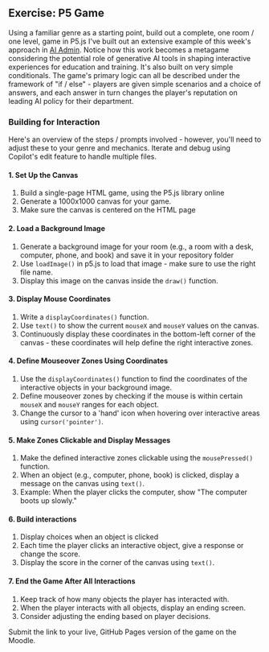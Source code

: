 ## Exercise: P5 Game

Using a familiar genre as a starting point, build out a complete, one room / one level, game in P5.js I've built out an extensive example of this week's approach in [AI Admin](https://anastasiasalter.net/AIAdmin/). Notice how this work becomes a metagame considering the potential role of generative AI tools in shaping interactive experiences for education and training. It's also built on very simple conditionals. The game's primary logic can all be described under the framework of "if / else" - players are given simple scenarios and a choice of answers, and each answer in turn changes the player's reputation on leading AI policy for their department.

### Building for Interaction

Here's an overview of the steps / prompts involved - however, you'll need to adjust these to your genre and mechanics. Iterate and debug using Copilot's edit feature to handle multiple files.

#### 1. Set Up the Canvas
1. Build a single-page HTML game, using the P5.js library online
2. Generate a 1000x1000 canvas for your game.
3. Make sure the canvas is centered on the HTML page 

#### 2. Load a Background Image
1. Generate a background image for your room (e.g., a room with a desk, computer, phone, and book) and save it in your repository folder
2. Use `loadImage()` in p5.js to load that image - make sure to use the right file name.
3. Display this image on the canvas inside the `draw()` function.

#### 3. Display Mouse Coordinates
1. Write a `displayCoordinates()` function.
2. Use `text()` to show the current `mouseX` and `mouseY` values on the canvas.
3. Continuously display these coordinates in the bottom-left corner of the canvas - these coordinates will help define the right interactive zones.

#### 4. Define Mouseover Zones Using Coordinates
1. Use the `displayCoordinates()` function to find the coordinates of the interactive objects in your background image.
2. Define mouseover zones by checking if the mouse is within certain `mouseX` and `mouseY` ranges for each object.
3. Change the cursor to a 'hand' icon when hovering over interactive areas using `cursor('pointer')`.

#### 5. Make Zones Clickable and Display Messages
1. Make the defined interactive zones clickable using the `mousePressed()` function.
2. When an object (e.g., computer, phone, book) is clicked, display a message on the canvas using `text()`.
3. Example: When the player clicks the computer, show "The computer boots up slowly."

#### 6. Build interactions
1. Display choices when an object is clicked
2. Each time the player clicks an interactive object, give a response or change the score.
3. Display the score in the corner of the canvas using `text()`.

#### 7. End the Game After All Interactions
1. Keep track of how many objects the player has interacted with.
2. When the player interacts with all objects, display an ending screen.
3. Consider adjusting the ending based on player decisions.

Submit the link to your live, GitHub Pages version of the game on the Moodle.